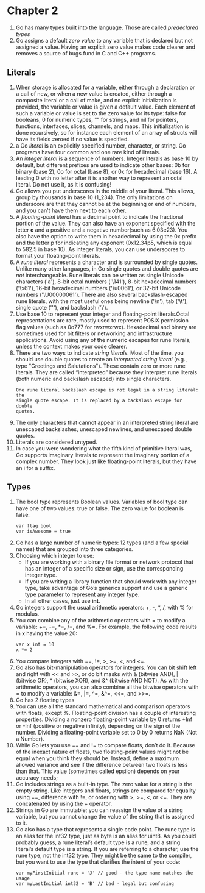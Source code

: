 # Chapter 2

1. Go has many types built into the language. Those are called *predeclared types*
2. Go assigns a default *zero value* to any variable that is declared but not assigned a value. Having an explicit zero
   value makes code clearer and removes a source of bugs fund in C and C++ programs.

## Literals

1. When storage is allocated for a variable, either through a declaration or a call of new, or when a new value is 
   created, either through a composite literal or a call of make, and no explicit initialization is provided, the 
   variable or value is given a default value. Each element of such a variable or value is set to the zero value for its
   type: false for booleans, 0 for numeric types, "" for strings, and nil for pointers, functions, interfaces, slices, 
   channels, and maps. This initialization is done recursively, so for instance each element of an array of structs will
   have its fields zeroed if no value is specified.
2. a Go *literal* is an explicitly specified number, character, or string. Go programs have four common and one rare
   kind of literals. 
3. An *integer literal* is a sequence of numbers. Integer literals as base 10 by default, but different prefixes are
   used to indicate other bases: 0b for binary (base 2), 0o for octal (base 8), or 0x for hexadecimal (base 16). A
   leading 0 with no letter after it is another way to represent an octal literal. Do not use it, as it is confusing!
4. Go allows you put underscores in the middle of your literal. This allows, group by thousands in base 10 (1_234).
   The only limitations on underscore are that they cannot be at the beginning or end of numbers, and you can't have 
   them next to each other.
5. A *floating-point literal* has a decimal point to indicate the fractional portion of the value. They can also have
   an exponent specified with the letter **e** and a positive and a negative number(such as 6.03e23). You also have the 
   option to write them in hexadecimal by using the 0x prefix and the letter p for indicating any exponent (0x12.34p5, 
   which is equal to 582.5 in base 10). As integer literals, you can use underscores to format your floating-point 
   literals.
6. A *rune literal* represents a character and is surrounded by single quotes. Unlike many other languages, in Go single 
   quotes and double quotes are *not* interchangeable. Rune literals can be written as single Unicode characters ('a'), 
   8-bit octal numbers ('\141'), 8-bit hexadecimal numbers ('\x61'), 16-bit hexadecimal numbers ('\u0061'), or 32-bit 
   Unicode numbers ('\U00000061'). There are also several backslash-escaped rune literals, with the most useful ones 
   being newline ('\n'), tab ('\t'), single quote ('\''), and backslash ('\\').
7. Use base 10 to represent your integer and floating-point literals.Octal representations are rare, mostly used to 
   represent POSIX permission flag values (such as 0o777 for rwxrwxrwx). Hexadecimal and binary are sometimes used for 
   bit filters or networking and infrastructure applications. Avoid using any of the numeric escapes for rune literals, 
   unless the context makes your code clearer.
8. There are two ways to indicate *string literals*. Most of the time, you should use double quotes to create an 
   *interpreted string literal* (e.g., type "Greetings and Salutations"). These contain zero or more rune literals. They 
   are called “interpreted” because they interpret rune literals (both numeric and backslash escaped) into single 
   characters.
   ```
   One rune literal backslash escape is not legal in a string literal: the
   single quote escape. It is replaced by a backslash escape for double
   quotes.
   ```
9. The only characters that cannot appear in an interpreted string literal are unescaped backslashes, unescaped 
   newlines, and unescaped double quotes.
10. Literals are considered untyped.
11. In case you were wondering what the fifth kind of primitive literal was, Go supports imaginary literals to represent
    the imaginary portion of a complex number. They look just like floating-point literals, but they have an i for a 
    suffix.

## Types

1. The bool type represents Boolean values. Variables of bool type can have one of two values: true or false. The zero
   value for boolean is false:
    ```
    var flag bool
    var isAwesome = true
    ```
2. Go has a large number of numeric types: 12 types (and a few special names) that are grouped into three categories.
3. Choosing which integer to use:
   * If you are working with a binary file format or network protocol that has an integer of a specific size or sign, 
     use the corresponding integer type.
   * If you are writing a library function that should work with any integer type, take advantage of Go’s generics 
     support and use a generic type parameter to represent any integer type.
   * In all other cases, just use **int**.
4. Go integers support the usual arithmetic operators: +, -, *, /, with % for modulus.
5. You can combine any of the arithmetic operators with = to modify a variable: +=, -=,
   *=, /=, and %=. For example, the following code results in x having the value 20:
   ```
   var x int = 10
   x *= 2 
   ```
6. You compare integers with ==, !=, >, >=, <, and <=.
7. Go also has bit-manipulation operators for integers. You can bit shift left and right with << and >>, or do bit masks
   with & (bitwise AND), | (bitwise OR), ^ (bitwise XOR), and &^ (bitwise AND NOT). As with the arithmetic operators, 
   you can also combine all the bitwise operators with = to modify a variable: &=, |=, ^=, &^=, <<=, and >>=.
8. Go has 2 floating types
9. You can use all the standard mathematical and comparison operators with floats, except %. Floating-point division has 
   a couple of interesting properties. Dividing a nonzero floating-point variable by 0 returns +Inf or -Inf (positive or
   negative infinity), depending on the sign of the number. Dividing a floating-point variable set to 0 by 0 returns NaN
   (Not a Number).
10. While Go lets you use == and != to compare floats, don’t do it. Because of the inexact nature of floats, two 
    floating-point values might not be equal when you think they should be. Instead, define a maximum allowed variance 
    and see if the difference between two floats is less than that. This value (sometimes called epsilon) depends on 
    your accuracy needs;
11. Go includes strings as a built-in type. The zero value for a string is the empty string. Like integers and floats, 
    strings are compared for equality using ==, difference with !=, or ordering with >, >=, <, or <=. They are 
    concatenated by using the + operator.
12. Strings in Go are immutable; you can reassign the value of a string variable, but you cannot change the value of the
    string that is assigned to it.
13. Go also has a type that represents a single code point. The rune type is an alias for the int32 type, just as byte 
    is an alias for uint8. As you could probably guess, a rune literal’s default type is a rune, and a string literal’s 
    default type is a string. If you are referring to a character, use the rune type, not the int32 type. They might
    be the same to the compiler, but you want to use the type that clarifies the intent of your code:
    ```
    var myFirstInitial rune = 'J' // good - the type name matches the usage
    var myLastInitial int32 = 'B' // bad - legal but confusing
    ```
    